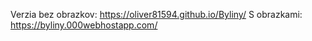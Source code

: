 Verzia bez obrazkov:
https://oliver81594.github.io/Byliny/
S obrazkami:
https://byliny.000webhostapp.com/

